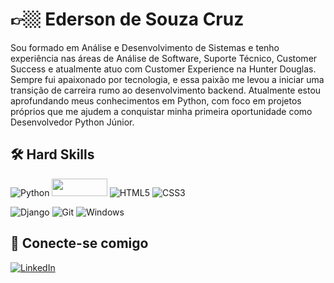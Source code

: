 # 👉🏼 Ederson de Souza Cruz

Sou formado em Análise e Desenvolvimento de Sistemas e tenho experiência nas áreas de Análise de Software, Suporte Técnico, Customer Success e atualmente atuo com Customer Experience na Hunter Douglas.
Sempre fui apaixonado por tecnologia, e essa paixão me levou a iniciar uma transição de carreira rumo ao desenvolvimento backend.
Atualmente estou aprofundando meus conhecimentos em Python, com foco em projetos próprios que me ajudem a conquistar minha primeira oportunidade como Desenvolvedor Python Júnior.




## 🛠 Hard Skills

![Python](https://img.shields.io/badge/python-3670A0?style=for-the-badge&logo=python&logoColor=ffdd54)
<img src="https://www.pythonguis.com/static/images/libraries/pyside6.png" width="88.25" height="28" />
![HTML5](https://img.shields.io/badge/HTML5-E34F26?style=for-the-badge&logo=html5&logoColor=white)
![CSS3](https://img.shields.io/badge/CSS3-1572B6?style=for-the-badge&logo=css3&logoColor=white)

![Django](https://img.shields.io/badge/django-%23092E20.svg?style=for-the-badge&logo=django&logoColor=white)
![Git](https://img.shields.io/badge/GIT-E44C30?style=for-the-badge&logo=git&logoColor=white)
![Windows](https://img.shields.io/badge/Windows-000?style=for-the-badge&logo=windows&logoColor=2CA5E0)





## 🔗 Conecte-se comigo
[![LinkedIn](https://img.shields.io/badge/LinkedIn-0077B5?style=for-the-badge&logo=linkedin&logoColor=white)](https://www.linkedin.com/in/edersoncruz/) 
